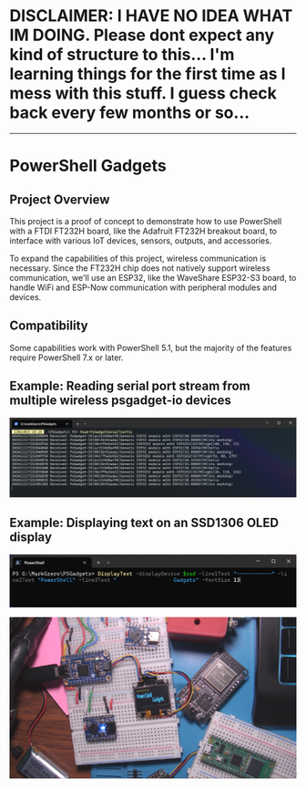 # DISCLAIMER: I HAVE NO IDEA WHAT IM DOING. Please dont expect any kind of structure to this... I'm learning things for the first time as I mess with this stuff. I guess check back every few months or so... 
-------------------------

# PowerShell Gadgets

## Project Overview

This project is a proof of concept to demonstrate how to use PowerShell with a FTDI FT232H board, like the Adafruit FT232H breakout board, to interface with various IoT devices, sensors, outputs, and accessories.  

To expand the capabilities of this project, wireless communication is necessary. Since the FT232H chip does not natively support wireless communication, we'll use an ESP32, like the WaveShare ESP32-S3 board, to handle WiFi and ESP-Now communication with peripheral modules and devices.

## Compatibility

Some capabilities work with PowerShell 5.1, but the majority of the features require PowerShell 7.x or later.

## Example: Reading serial port stream from multiple wireless psgadget-io devices
![alt text](image.png)


## Example: Displaying text on an SSD1306 OLED display
![ps7](./images/frontpage_ps7.png)

![PowerShell Gadgets](./images/frontpage.jpg)

